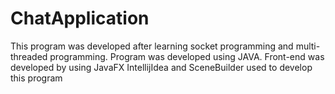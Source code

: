 # ChatApplication
This program was developed after learning socket programming and multi-threaded programming. Program was developed using JAVA. Front-end was developed by using JavaFX
IntellijIdea  and SceneBuilder used to develop this program

